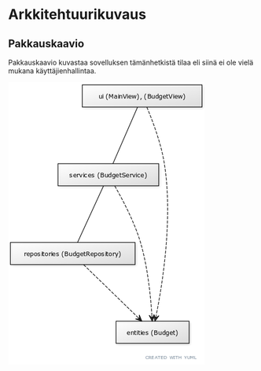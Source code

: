 # Arkkitehtuurikuvaus

## Pakkauskaavio

Pakkauskaavio kuvastaa sovelluksen tämänhetkistä tilaa eli siinä ei ole vielä mukana käyttäjienhallintaa.

![Pakkausrakenne](./arkkitehtuuri.png)

